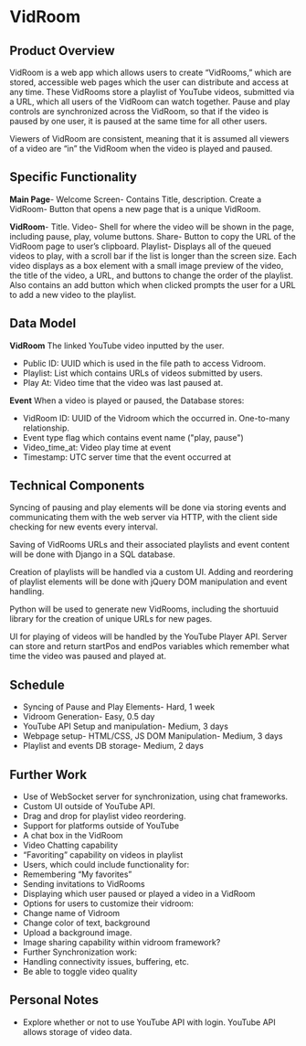 # VidRoom

## Product Overview
VidRoom is a web app which allows users to create “VidRooms,” which are stored, accessible web pages which the user can distribute and access at any time. These VidRooms store a playlist of YouTube videos, submitted via a URL, which all users of the VidRoom can watch together. Pause and play controls are synchronized across the VidRoom, so that if the video is paused by one user, it is paused at the same time for all other users.

Viewers of VidRoom are consistent, meaning that it is assumed all viewers of a video are “in” the VidRoom when the video is played and paused.

## Specific Functionality
**Main Page**- Welcome Screen- Contains Title, description. Create a VidRoom- Button that opens a new page that is a unique VidRoom.

**VidRoom**- Title. Video- Shell for where the video will be shown in the page, including pause, play, volume buttons. Share- Button to copy the URL of the VidRoom page to user’s clipboard. Playlist- Displays all of the queued videos to play, with a scroll bar if the list is longer than the screen size. Each video displays as a box element with a small image preview of the video, the title of the video, a URL, and buttons to change the order of the playlist. Also contains an add button which when clicked prompts the user for a URL to add a new video to the playlist.

## Data Model
**VidRoom**
The linked YouTube video inputted by the user.
- Public ID: UUID which is used in the file path to access Vidroom.
- Playlist: List which contains URLs of videos submitted by users.
- Play At: Video time that the video was last paused at.

**Event**
When a video is played or paused, the Database stores:
- VidRoom ID: UUID of the Vidroom which the occurred in. One-to-many relationship.
- Event type flag which contains event name ("play, pause")
- Video_time_at: Video play time at event
- Timestamp: UTC server time that the event occurred at


## Technical Components
Syncing of pausing and play elements will be done via storing events and communicating them with the web server via HTTP, with the client side checking for new events every interval.

Saving of VidRooms URLs and their associated playlists and event content will be done with Django in a SQL database.

Creation of playlists will be handled via a custom UI. Adding and reordering of playlist elements will be done with jQuery DOM manipulation and event handling.

Python will be used to generate new VidRooms, including the shortuuid library for the creation of unique URLs for new pages.

UI for playing of videos will be handled by the YouTube Player API. Server can store and return startPos and endPos variables which remember what time the video was paused and played at.

## Schedule
- Syncing of Pause and Play Elements- Hard, 1 week
- Vidroom Generation- Easy, 0.5 day
- YouTube API Setup and manipulation- Medium, 3 days
- Webpage setup- HTML/CSS, JS DOM Manipulation- Medium, 3 days
- Playlist and events DB storage- Medium, 2 days

## Further Work
- Use of WebSocket server for synchronization, using chat frameworks.
- Custom UI outside of YouTube API.
- Drag and drop for playlist video reordering.
- Support for platforms outside of YouTube
- A chat box in the VidRoom
- Video Chatting capability
- “Favoriting” capability on videos in playlist
- Users, which could include functionality for:
- Remembering “My favorites”
- Sending invitations to VidRooms
- Displaying which user paused or played a video in a VidRoom
- Options for users to customize their vidroom:
- Change name of Vidroom
- Change color of text, background
- Upload a background image.
- Image sharing capability within vidroom framework?
- Further Synchronization work:
- Handling connectivity issues, buffering, etc.
- Be able to toggle video quality

## Personal Notes
- Explore whether or not to use YouTube API with login. YouTube API allows storage of video data.

